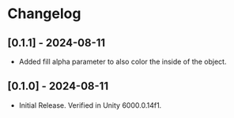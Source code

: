 # Changelog

## [0.1.1] - 2024-08-11

* Added fill alpha parameter to also color the inside of the object.

## [0.1.0] - 2024-08-11

* Initial Release. Verified in Unity 6000.0.14f1.